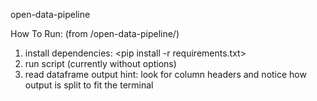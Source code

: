  open-data-pipeline 


How To Run: (from /open-data-pipeline/)
1. install dependencies:
	<pip install -r requirements.txt>
2. run script (currently without options)
	<python geoPipe.py>
3. read dataframe output
	hint: look for column headers and notice
	how output is split to fit the terminal
